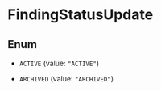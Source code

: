 

# FindingStatusUpdate

## Enum


* `ACTIVE` (value: `"ACTIVE"`)

* `ARCHIVED` (value: `"ARCHIVED"`)



